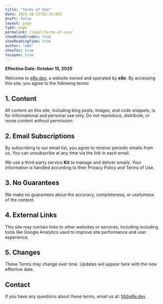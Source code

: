 ```yaml
---
title: "Terms of Use"
date: 2025-10-15T02:33:00Z
draft: false
layout: page
type: page
permalink: /legal/terms-of-use/
showBreadCrumbs: true
showReadingTime: true
author: "e8e"
showToc: true
tocopen: true
---
```


**Effective Date: October 15, 2025**

Welcome to <a href="https://e8e.dev" target="_blank" rel="noopener">e8e.dev</a>, a website owned and operated by **e8e**. By accessing this site, you agree to the following terms:

## 1. Content

All content on this site, including blog posts, images, and code snippets, is for informational and personal use only. Do not reproduce, distribute, or reuse content without permission.

## 2. Email Subscriptions

By subscribing to our email list, you agree to receive periodic emails from us. You can unsubscribe at any time via the link in each email.

We use a third-party service **Kit** to manage and deliver emails. Your information is handled according to their Privacy Policy and Terms of Use.

## 3. No Guarantees

We make no guarantees about the accuracy, completeness, or usefulness of the content.

## 4. External Links

This site may contain links to other websites or services, including including tools like Google Analytics used to improve site performance and user experience.

## 5. Changes

These Terms may change over time. Updates will appear here with the new effective date.

## Contact

If you have any questions about these terms, email us at: [fd@e8e.dev](mailto:fd@e8e.dev)